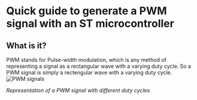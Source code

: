 # Quick guide to generate a PWM signal with an ST microcontroller

## What is it? 
PWM stands for Pulse-width modulation, which is any method of representing a signal as a rectangular wave with a varying duty cycle. So a PWM signal is simply a rectengular wave with a varying duty cycle.
![PWM signals](https://github.com/user-attachments/assets/e6c0b612-0971-4af8-805d-ff192dba14d5)

*Representation of a PWM signal with different duty cycles*

